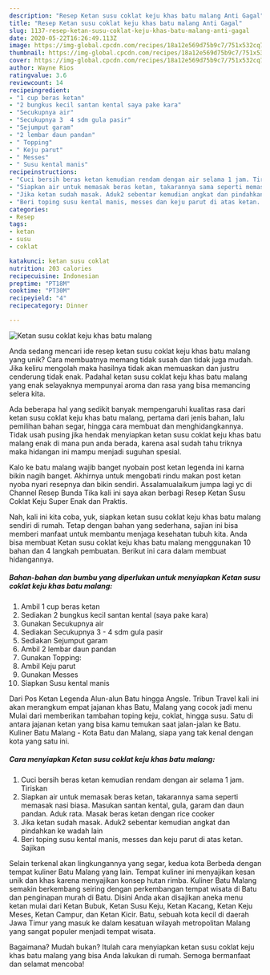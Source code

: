 ```yaml
---
description: "Resep Ketan susu coklat keju khas batu malang Anti Gagal"
title: "Resep Ketan susu coklat keju khas batu malang Anti Gagal"
slug: 1137-resep-ketan-susu-coklat-keju-khas-batu-malang-anti-gagal
date: 2020-05-22T16:26:49.113Z
image: https://img-global.cpcdn.com/recipes/18a12e569d75b9c7/751x532cq70/ketan-susu-coklat-keju-khas-batu-malang-foto-resep-utama.jpg
thumbnail: https://img-global.cpcdn.com/recipes/18a12e569d75b9c7/751x532cq70/ketan-susu-coklat-keju-khas-batu-malang-foto-resep-utama.jpg
cover: https://img-global.cpcdn.com/recipes/18a12e569d75b9c7/751x532cq70/ketan-susu-coklat-keju-khas-batu-malang-foto-resep-utama.jpg
author: Wayne Rios
ratingvalue: 3.6
reviewcount: 14
recipeingredient:
- "1 cup beras ketan"
- "2 bungkus kecil santan kental saya pake kara"
- "Secukupnya air"
- "Secukupnya 3  4 sdm gula pasir"
- "Sejumput garam"
- "2 lembar daun pandan"
- " Topping"
- " Keju parut"
- " Messes"
- " Susu kental manis"
recipeinstructions:
- "Cuci bersih beras ketan kemudian rendam dengan air selama 1 jam. Tiriskan"
- "Siapkan air untuk memasak beras ketan, takarannya sama seperti memasak nasi biasa. Masukan santan kental, gula, garam dan daun pandan. Aduk rata. Masak beras ketan dengan rice cooker"
- "Jika ketan sudah masak. Aduk2 sebentar kemudian angkat dan pindahkan ke wadah lain"
- "Beri toping susu kental manis, messes dan keju parut di atas ketan. Sajikan"
categories:
- Resep
tags:
- ketan
- susu
- coklat

katakunci: ketan susu coklat 
nutrition: 203 calories
recipecuisine: Indonesian
preptime: "PT18M"
cooktime: "PT30M"
recipeyield: "4"
recipecategory: Dinner

---
```



![Ketan susu coklat keju khas batu malang](https://img-global.cpcdn.com/recipes/18a12e569d75b9c7/751x532cq70/ketan-susu-coklat-keju-khas-batu-malang-foto-resep-utama.jpg)

Anda sedang mencari ide resep ketan susu coklat keju khas batu malang yang unik? Cara membuatnya memang tidak susah dan tidak juga mudah. Jika keliru mengolah maka hasilnya tidak akan memuaskan dan justru cenderung tidak enak. Padahal ketan susu coklat keju khas batu malang yang enak selayaknya mempunyai aroma dan rasa yang bisa memancing selera kita.

Ada beberapa hal yang sedikit banyak mempengaruhi kualitas rasa dari ketan susu coklat keju khas batu malang, pertama dari jenis bahan, lalu pemilihan bahan segar, hingga cara membuat dan menghidangkannya. Tidak usah pusing jika hendak menyiapkan ketan susu coklat keju khas batu malang enak di mana pun anda berada, karena asal sudah tahu triknya maka hidangan ini mampu menjadi suguhan spesial.

Kalo ke batu malang wajib banget nyobain post ketan legenda ini karna bikin nagih banget. Akhirnya untuk mengobati rindu makan post ketan nyoba nyari resepnya dan bikin sendiri. Assalamualaikum jumpa lagi yc di Channel Resep Bunda Tika kali ini saya akan berbagi Resep Ketan Susu Coklat Keju Super Enak dan Praktis.


Nah, kali ini kita coba, yuk, siapkan ketan susu coklat keju khas batu malang sendiri di rumah. Tetap dengan bahan yang sederhana, sajian ini bisa memberi manfaat untuk membantu menjaga kesehatan tubuh kita. Anda bisa membuat Ketan susu coklat keju khas batu malang menggunakan 10 bahan dan 4 langkah pembuatan. Berikut ini cara dalam membuat hidangannya.

<!--inarticleads1-->

##### Bahan-bahan dan bumbu yang diperlukan untuk menyiapkan Ketan susu coklat keju khas batu malang:

1. Ambil 1 cup beras ketan
1. Sediakan 2 bungkus kecil santan kental (saya pake kara)
1. Gunakan Secukupnya air
1. Sediakan Secukupnya 3 - 4 sdm gula pasir
1. Sediakan Sejumput garam
1. Ambil 2 lembar daun pandan
1. Gunakan  Topping:
1. Ambil  Keju parut
1. Gunakan  Messes
1. Siapkan  Susu kental manis


Dari Pos Ketan Legenda Alun-alun Batu hingga Angsle. Tribun Travel kali ini akan merangkum empat jajanan khas Batu, Malang yang cocok jadi menu Mulai dari memberikan tambahan toping keju, coklat, hingga susu. Satu di antara jajanan ketan yang bisa kamu temukan saat jalan-jalan ke Batu. Kuliner Batu Malang - Kota Batu dan Malang, siapa yang tak kenal dengan kota yang satu ini. 

<!--inarticleads2-->

##### Cara menyiapkan Ketan susu coklat keju khas batu malang:

1. Cuci bersih beras ketan kemudian rendam dengan air selama 1 jam. Tiriskan
1. Siapkan air untuk memasak beras ketan, takarannya sama seperti memasak nasi biasa. Masukan santan kental, gula, garam dan daun pandan. Aduk rata. Masak beras ketan dengan rice cooker
1. Jika ketan sudah masak. Aduk2 sebentar kemudian angkat dan pindahkan ke wadah lain
1. Beri toping susu kental manis, messes dan keju parut di atas ketan. Sajikan


Selain terkenal akan lingkungannya yang segar, kedua kota Berbeda dengan tempat kuliner Batu Malang yang lain. Tempat kuliner ini menyajikan kesan unik dan khas karena menyajikan konsep hutan rimba. Kuliner Batu Malang semakin berkembang seiring dengan perkembangan tempat wisata di Batu dan penginapan murah di Batu. Disini Anda akan disajikan aneka menu ketan mulai dari Ketan Bubuk, Ketan Susu Keju, Ketan Kacang, Ketan Keju Meses, Ketan Campur, dan Ketan Kicir. Batu, sebuah kota kecil di daerah Jawa Timur yang masuk ke dalam kesatuan wilayah metropolitan Malang yang sangat populer menjadi tempat wisata. 

Bagaimana? Mudah bukan? Itulah cara menyiapkan ketan susu coklat keju khas batu malang yang bisa Anda lakukan di rumah. Semoga bermanfaat dan selamat mencoba!
